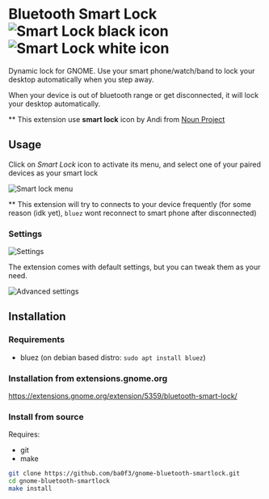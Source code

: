 # Bluetooth Smart Lock ![Smart Lock black icon](https://raw.githubusercontent.com/ba0f3/gnome-bluetooth-smartlock/main/icons/smartlock-black.svg)  ![Smart Lock white icon](https://raw.githubusercontent.com/ba0f3/gnome-bluetooth-smartlock/main/icons/smartlock-white.svg)

Dynamic lock for GNOME. Use your smart phone/watch/band to lock your desktop automatically when you step away.

When your device is out of bluetooth range or get disconnected, it will lock your desktop automatically.

** This extension use **smart lock** icon by Andi from [Noun Project](https://thenounproject.com/browse/icons/term/smart-lock)

## Usage

Click on *Smart Lock* icon to activate its menu, and select one of your paired devices as your smart lock

![Smart lock menu](https://raw.githubusercontent.com/ba0f3/gnome-bluetooth-smartlock/main/screenshots/screenshot1.png)


** This extension will try to connects to your device frequently (for some reason (idk yet), `bluez` wont reconnect to smart phone after disconnected)

### Settings

![Settings](https://raw.githubusercontent.com/ba0f3/gnome-bluetooth-smartlock/main/screenshots/screenshot2.png)

The extension comes with default settings, but you can tweak them as your need.

![Advanced settings](https://raw.githubusercontent.com/ba0f3/gnome-bluetooth-smartlock/main/screenshots/screenshot3.png)
## Installation

### Requirements

 * bluez (on debian based distro: `sudo apt install bluez`)

### Installation from extensions.gnome.org

https://extensions.gnome.org/extension/5359/bluetooth-smart-lock/

### Install from source

Requires:
* git
* make

```sh
git clone https://github.com/ba0f3/gnome-bluetooth-smartlock.git
cd gnome-bluetooth-smartlock
make install
```